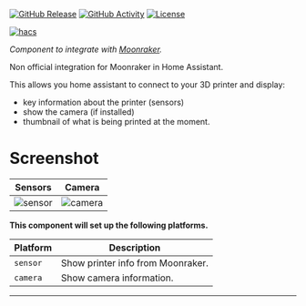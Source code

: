 [![GitHub Release][releases-shield]][releases]
[![GitHub Activity][commits-shield]][commits]
[![License][license-shield]][license]

[![hacs][hacsbadge]][hacs]

_Component to integrate with [Moonraker][integration_blueprint]._

Non official integration for Moonraker in Home Assistant.

This allows you home assistant to connect to your 3D printer and display:

- key information about the printer (sensors)
- show the camera (if installed)
- thumbnail of what is being printed at the moment.

# Screenshot

|                                                 Sensors                                                  |                                                 Camera                                                  |
| :------------------------------------------------------------------------------------------------------: | :-----------------------------------------------------------------------------------------------------: |
| ![sensor](https://github.com/marcolivierarsenault/moonraker-home-assistant/blob/main/assets/sensors.png) | ![camera](https://github.com/marcolivierarsenault/moonraker-home-assistant/blob/main/assets/camera.png) |

**This component will set up the following platforms.**

| Platform | Description                       |
| -------- | --------------------------------- |
| `sensor` | Show printer info from Moonraker. |
| `camera` | Show camera information.          |

<!---->

---

[integration_blueprint]: https://github.com/marcolivierarsenault/moonraker-home-assistant
[commits-shield]: https://img.shields.io/github/commit-activity/y/marcolivierarsenault/moonraker-home-assistant.svg?style=for-the-badge
[commits]: https://github.com/marcolivierarsenault/moonraker-home-assistant/commits/master
[hacs]: https://hacs.xyz
[hacsbadge]: https://img.shields.io/badge/HACS-Custom-orange.svg?style=for-the-badge
[license]: https://github.com/marcolivierarsenault/moonraker-home-assistant/blob/main/LICENSE
[license-shield]: https://img.shields.io/github/license/marcolivierarsenault/moonraker-home-assistant.svg?style=for-the-badge
[releases-shield]: https://img.shields.io/github/release/marcolivierarsenault/moonraker-home-assistant.svg?style=for-the-badge
[releases]: https://github.com/marcolivierarsenault/moonraker-home-assistant/releases
